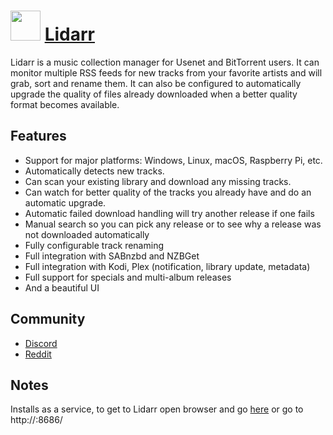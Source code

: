 # <img src="https://cdn.rawgit.com/JourneyOver/chocolatey-packages/1717a5416f03ead383e4994a3468f62892f32389/icons/lidarr.png" width="48" height="48"/> [Lidarr](https://chocolatey.org/packages/lidarr)

Lidarr is a music collection manager for Usenet and BitTorrent users. It can monitor multiple RSS feeds for new tracks from your favorite artists and will grab, sort and rename them. It can also be configured to automatically upgrade the quality of files already downloaded when a better quality format becomes available.

## Features

- Support for major platforms: Windows, Linux, macOS, Raspberry Pi, etc.
- Automatically detects new tracks.
- Can scan your existing library and download any missing tracks.
- Can watch for better quality of the tracks you already have and do an automatic upgrade.
- Automatic failed download handling will try another release if one fails
- Manual search so you can pick any release or to see why a release was not downloaded automatically
- Fully configurable track renaming
- Full integration with SABnzbd and NZBGet
- Full integration with Kodi, Plex (notification, library update, metadata)
- Full support for specials and multi-album releases
- And a beautiful UI

## Community
- [Discord](https://discord.gg/8Y7rDc9)
- [Reddit](https://www.reddit.com/r/Lidarr)

## Notes

Installs as a service, to get to Lidarr open browser and go [here](http://localhost:8686/) or go to http://<your-ip>:8686/
